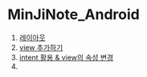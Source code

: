 # MinJiNote_Android

1) <a href="https://github.com/mjkim001/MinJiNote_Android/tree/main/AndroidTest01/app/src/main"> 레이아웃 </a>
2) <a href=""> view 추가하기 </a>
3) <a href=""> intent 활용 & view의 속성 변경 </a>
4) 
